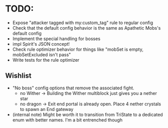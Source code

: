 # TODO:

* Expose "attacker tagged with my:custom_tag" rule to regular config
* Check that the default config behavior is the same as Apathetic Mobs's default config
* Implement the special handling for bosses
* impl Spirit's JSON concept!
* Check rule optimizer behavior for things like "mobSet is empty, mobSetExcluded isn't pass"
* Write tests for the rule optimizer

## Wishlist

* "No boss" config options that remove the associated fight.
	* no Wither -> Building the Wither multiblock just gives you a nether star
	* no dragon -> Exit end portal is already open. Place 4 nether crystals to spawn an End gateway
* (internal note) Might be worth it to transition from TriState to a dedicated enum with better names. I'm a bit entrenched though